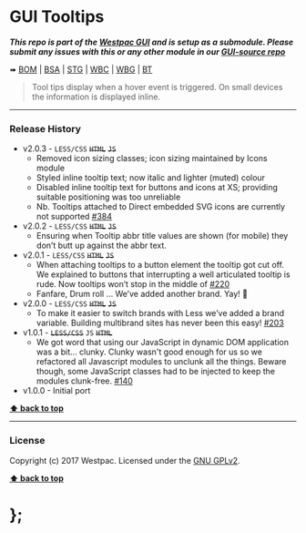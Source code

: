 GUI Tooltips
============

***This repo is part of the [Westpac GUI](http://gel.westpacgroup.com.au/GUI/) and is setup as a submodule. Please submit any issues with this or any other
module in our [GUI-source repo](https://github.com/WestpacCXTeam/GUI-source/issues)***

➠
[BOM](http://westpaccxteam.github.io/GUI-tooltips/tests/BOM/) |
[BSA](http://westpaccxteam.github.io/GUI-tooltips/tests/BSA/) |
[STG](http://westpaccxteam.github.io/GUI-tooltips/tests/STG/) |
[WBC](http://westpaccxteam.github.io/GUI-tooltips/tests/WBC/) |
[WBG](http://westpaccxteam.github.io/GUI-tooltips/tests/WBG/) |
[BT](http://westpaccxteam.github.io/GUI-tooltips/tests/BT/)

> Tool tips display when a hover event is triggered. On small devices the information is displayed inline.

----------------------------------------------------------------------------------------------------------------------------------------------------------------


### Release History

* v2.0.3 - `LESS/CSS` ~~`HTML`~~ ~~`JS`~~
	* Removed icon sizing classes; icon sizing maintained by Icons module
	* Styled inline tooltip text; now italic and lighter (muted) colour
	* Disabled inline tooltip text for buttons and icons at XS; providing suitable positioning was too unreliable
	* Nb. Tooltips attached to Direct embedded SVG icons are currently not supported 
		[#384](https://github.com/WestpacCXTeam/GUI-source/issues/384)
* v2.0.2 - `LESS/CSS` ~~`HTML`~~ ~~`JS`~~
	* Ensuring when Tooltip abbr title values are shown (for mobile) they don’t butt up against the abbr text.
* v2.0.1 - `LESS/CSS` ~~`HTML`~~ ~~`JS`~~
	* When attaching tooltips to a button element the tooltip got cut off. We explained to buttons that interrupting a well articulated tooltip is rude. Now
		tooltips won’t stop in the middle of
		[#220](https://github.com/WestpacCXTeam/GUI-source/issues/220)
	* Fanfare, Drum roll … We’ve added another brand. Yay! :clap:
* v2.0.0 - `LESS/CSS` ~~`HTML`~~ ~~`JS`~~
	* To make it easier to switch brands with Less we’ve added a brand variable. Building multibrand sites has never been this easy!
		[#203](https://github.com/WestpacCXTeam/GUI-source/issues/203)
* v1.0.1 - ~~`LESS/CSS`~~ `JS` ~~`HTML`~~
	* We got word that using our JavaScript in dynamic DOM application was a bit... clunky. Clunky wasn't good enough for us so we refactored all Javascript
		modules to unclunk all the things. Beware though, some JavaScript classes had to be injected to keep the modules clunk-free.
		[#140](https://github.com/WestpacCXTeam/GUI-source/issues/140)
* v1.0.0 - Initial port

**[⬆ back to top](#content)**


----------------------------------------------------------------------------------------------------------------------------------------------------------------


### License

Copyright (c) 2017 Westpac. Licensed under the [GNU GPLv2](https://raw.githubusercontent.com/WestpacCXTeam/GUI-tooltips/master/LICENSE).

**[⬆ back to top](#content)**

# };